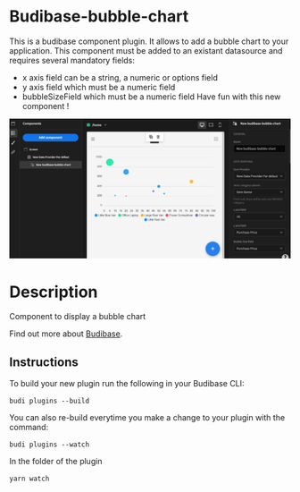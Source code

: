 # Budibase-bubble-chart
This is a budibase component plugin. It allows to add a bubble chart to your application.
This component must be added to an existant datasource and requires several mandatory fields:
- x axis field can be a string, a numeric or options field
- y axis field which must be a numeric field
- bubbleSizeField which must be a numeric field
Have fun with this new component !

![](./bubble_screenshot.PNG)

# Description
Component to display a bubble chart

Find out more about [Budibase](https://github.com/Budibase/budibase).

## Instructions
To build your new  plugin run the following in your Budibase CLI:
```
budi plugins --build
```

You can also re-build everytime you make a change to your plugin with the command:
```
budi plugins --watch
```

In the folder of the plugin
```
yarn watch 
```